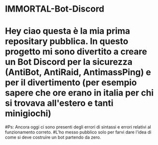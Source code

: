 # IMMORTAL-Bot-Discord
# Hey ciao questa è la mia prima repositary pubblica. In questo progetto mi sono divertito a creare un Bot Discord per la sicurezza (AntiBot, AntiRaid, AntimassPing) e per il divertimento (per esempio sapere che ore erano in italia per chi si trovava all'estero e tanti minigiochi)

#Ps: Ancora oggi ci sono presenti degli errori di sintassi e errori relativi al funzionamento correto.
#L'ho messo pubblico solo per farvi dare l'idea di come si deve costruire un bot partendo da zero.
